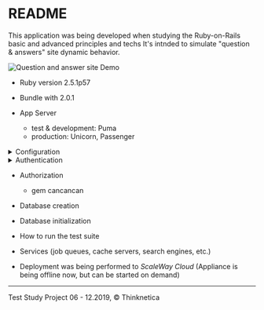 # README

This application was being developed when studying the Ruby-on-Rails basic and advanced principles and techs It's intnded to simulate "question & answers" site dynamic behavior.

![Question and answer site Demo](../demo_assets/demo/ror-pro.gif?raw=true) 
* Ruby version 2.5.1p57

* Bundle with 2.0.1

* App Server
  - test & development: Puma
  - production: Unicorn, Passenger

<details>
<summary>Configuration</summary>
+ rails 5.2.3
+ rack 2.0.7
+ slim 4.0.1
+ cocoon 1.2.14
+ thinking-sphinx 4.4.1
+ capybara 3.29.0
+ rspec-core 3.8.2
+ rspec-rails 3.8.2
</details>
  
<details>
<summary>Authentication</summary>
+ gem devise
+ gem omniauth
   + gem omniauth-github
   + gem omniauth-vkontakte
</details>
     
* Authorization
   -  gem cancancan

  
* Database creation

* Database initialization

* How to run the test suite

* Services (job queues, cache servers, search engines, etc.)

* Deployment was being performed to _ScaleWay Cloud_
  (Appliance is being offline now, but can be started on demand) 

<hr>
Test Study Project 06 - 12.2019, <span>&#169;</span> Thinknetica
